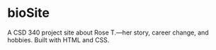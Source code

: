 # bioSite
A CSD 340 project site about Rose T.—her story, career change, and hobbies. Built with HTML and CSS.
